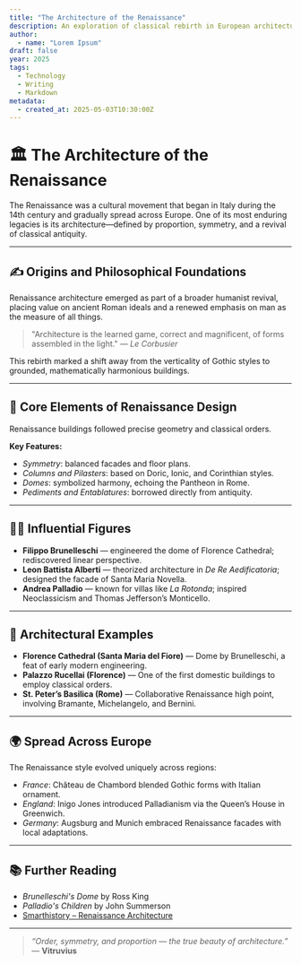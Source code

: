 ```yaml
---
title: "The Architecture of the Renaissance"
description: An exploration of classical rebirth in European architecture
author: 
  - name: "Lorem Ipsum"
draft: false
year: 2025
tags: 
  - Technology
  - Writing
  - Markdown
metadata: 
  - created_at: 2025-05-03T10:30:00Z
---
```


# 🏛️ The Architecture of the Renaissance

The Renaissance was a cultural movement that began in Italy during the 14th century and gradually spread across Europe. One of its most enduring legacies is its architecture—defined by proportion, symmetry, and a revival of classical antiquity.

---

## ✍️ Origins and Philosophical Foundations

Renaissance architecture emerged as part of a broader humanist revival, placing value on ancient Roman ideals and a renewed emphasis on man as the measure of all things.

> "Architecture is the learned game, correct and magnificent, of forms assembled in the light." — *Le Corbusier*

This rebirth marked a shift away from the verticality of Gothic styles to grounded, mathematically harmonious buildings.

---

## 🧱 Core Elements of Renaissance Design

Renaissance buildings followed precise geometry and classical orders.

**Key Features:**

- *Symmetry*: balanced facades and floor plans.
- *Columns and Pilasters*: based on Doric, Ionic, and Corinthian styles.
- *Domes*: symbolized harmony, echoing the Pantheon in Rome.
- *Pediments and Entablatures*: borrowed directly from antiquity.

---

## 🧑‍🎨 Influential Figures

- **Filippo Brunelleschi** — engineered the dome of Florence Cathedral; rediscovered linear perspective.
- **Leon Battista Alberti** — theorized architecture in *De Re Aedificatoria*; designed the facade of Santa Maria Novella.
- **Andrea Palladio** — known for villas like *La Rotonda*; inspired Neoclassicism and Thomas Jefferson’s Monticello.

---

## 🏰 Architectural Examples

- **Florence Cathedral (Santa Maria del Fiore)** — Dome by Brunelleschi, a feat of early modern engineering.
- **Palazzo Rucellai (Florence)** — One of the first domestic buildings to employ classical orders.
- **St. Peter’s Basilica (Rome)** — Collaborative Renaissance high point, involving Bramante, Michelangelo, and Bernini.

---

## 🌍 Spread Across Europe

The Renaissance style evolved uniquely across regions:

- *France*: Château de Chambord blended Gothic forms with Italian ornament.
- *England*: Inigo Jones introduced Palladianism via the Queen’s House in Greenwich.
- *Germany*: Augsburg and Munich embraced Renaissance facades with local adaptations.

---

## 📚 Further Reading

- *Brunelleschi's Dome* by Ross King
- *Palladio's Children* by John Summerson
- [Smarthistory – Renaissance Architecture](https://smarthistory.org/renaissance-architecture/)

---

> _“Order, symmetry, and proportion — the true beauty of architecture.”_ — **Vitruvius**
